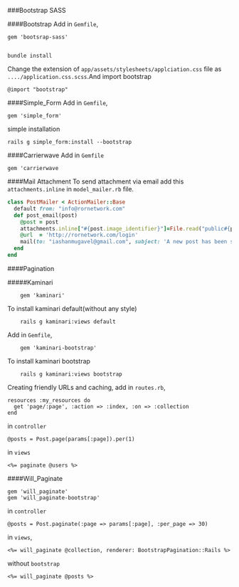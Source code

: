 ###Bootstrap SASS

####Bootstrap
Add in `Gemfile`,


	gem 'bootsrap-sass'


	bundle install


Change the extension of `app/assets/stylesheets/applciation.css` file as `..../application.css.scss`.And import  bootstrap

	@import "bootstrap"


####Simple_Form
Add in `Gemfile`,
	
	gem 'simple_form'


simple installation

	rails g simple_form:install --bootstrap


####Carrierwave
Add in `Gemfile`

	gem 'carrierwave


####Mail Attachment
To send attachment via email add this ` attachments.inline` in `model_mailer.rb` file.
````ruby
class PostMailer < ActionMailer::Base
  default from: "info@rornetwork.com"
  def post_email(post)
    @post = post
    attachments.inline["#{post.image_identifier}"]=File.read("public#{post.image.to_s}")
    @url  = 'http://rornetwork.com/login'
    mail(to: "iashanmugavel@gmail.com", subject: 'A new post has been shared!')
  end
end
````
####Pagination

#####Kaminari

		gem 'kaminari'
		

To install kaminari default(without any style)
	
		rails g kaminari:views default

Add in `Gemfile`,

		gem 'kaminari-bootstrap'

To install kaminari bootstrap

		rails g kaminari:views bootstrap

Creating friendly URLs and caching, add in `routes.rb`,

	resources :my_resources do
	  get 'page/:page', :action => :index, :on => :collection
	end

in `controller`

	@posts = Post.page(params[:page]).per(1)

in `views`

	<%= paginate @users %>


####Will_Paginate

	gem 'will_paginate'
	gem 'will_paginate-bootstrap'


in `controller`

	@posts = Post.paginate(:page => params[:page], :per_page => 30)


in `views`,

	<%= will_paginate @collection, renderer: BootstrapPagination::Rails %>

without `bootstrap`

	<%= will_paginate @posts %>

